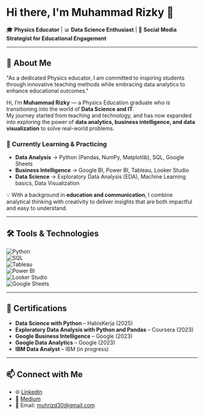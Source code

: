 # Hi there, I'm Muhammad Rizky 👋  

🎓 **Physics Educator** | 📊 **Data Science Enthusiast** | 🎯 **Social Media Strategist for Educational Engagement**

---

## 🚀 About Me  
"As a dedicated Physics educator, I am committed to inspiring students through innovative teaching methods while embracing data analytics to enhance educational outcomes."

Hi, I’m **Muhammad Rizky** — a Physics Education graduate who is transitioning into the world of **Data Science and IT**.  
My journey started from teaching and technology, and has now expanded into exploring the power of **data analytics, business intelligence, and data visualization** to solve real-world problems.  


### 🔹 Currently Learning & Practicing  
- **Data Analysis** → Python (Pandas, NumPy, Matplotlib), SQL, Google Sheets  
- **Business Intelligence** → Google BI, Power BI, Tableau, Looker Studio  
- **Data Science** → Exploratory Data Analysis (EDA), Machine Learning basics, Data Visualization  


💡 With a background in **education and communication**, I combine analytical thinking with creativity to deliver insights that are both impactful and easy to understand.   

---

## 🛠️ Tools & Technologies  

![Python](https://img.shields.io/badge/Python-3776AB?style=for-the-badge&logo=python&logoColor=white)  
![SQL](https://img.shields.io/badge/SQL-336791?style=for-the-badge&logo=postgresql&logoColor=white)  
![Tableau](https://img.shields.io/badge/Tableau-E97627?style=for-the-badge&logo=tableau&logoColor=white)  
![Power BI](https://img.shields.io/badge/Power%20BI-F2C811?style=for-the-badge&logo=powerbi&logoColor=black)  
![Looker Studio](https://img.shields.io/badge/Looker%20Studio-4285F4?style=for-the-badge&logo=looker&logoColor=white)  
![Google Sheets](https://img.shields.io/badge/Google%20Sheets-34A853?style=for-the-badge&logo=googlesheets&logoColor=white)

---

## 📜 Certifications  

- **Data Science with Python** – HabisKerja (2025)  
- **Exploratory Data Analysis with Python and Pandas** – Coursera (2023)  
- **Google Business Intelligence** – Google (2023)  
- **Google Data Analytics** – Google (2023)  
- **IBM Data Analyst** – IBM (in progress)  

---


## 📫 Connect with Me  
- 🌐 [LinkedIn](https://www.linkedin.com/in/muhrizd30/)  
- 📝 [Medium](https://medium.com/@muhrizd30)  
- 📧 Email: muhrizd30@gmail.com  
